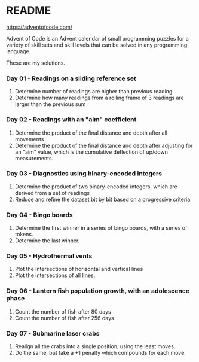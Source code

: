 # README #

https://adventofcode.com/

Advent of Code is an Advent calendar of small programming puzzles for a variety of skill sets and skill levels that can be solved in any programming language.

These are my solutions.

### Day 01 - Readings on a sliding reference set ###
1. Determine number of readings are higher than previous reading
2. Determine how many readings from a rolling frame of 3 readings are larger than the previous sum

### Day 02 - Readings with an "aim" coefficient ###
1. Determine the product of the final distance and depth after all movements
2. Determine the product of the final distance and depth after adjusting for an "aim" value, which is the cumulative deflection of up/down measurements.

### Day 03 - Diagnostics using binary-encoded integers ###
1. Determine the product of two binary-encoded integers, which are derived from a set of readings
2. Reduce and refine the dataset bit by bit based on a progressive criteria.

### Day 04  - Bingo boards ###
1. Determine the first winner in a series of bingo boards, with a series of tokens.
2. Determine the last winner.

### Day 05 - Hydrothermal vents ###
1. Plot the intersections of horizontal and vertical lines
2. Plot the intersections of all lines.

### Day 06 - Lantern fish population growth, with an adolescence phase ###
1. Count the number of fish after 80 days
2. Count the number of fish after 256 days

### Day 07 - Submarine laser crabs
1. Realign all the crabs into a single position, using the least moves.
2. Do the same, but take a +1 penalty which compounds for each move.
